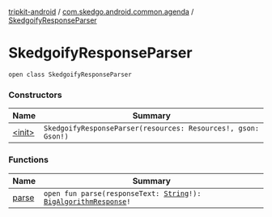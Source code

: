 [tripkit-android](../../index.md) / [com.skedgo.android.common.agenda](../index.md) / [SkedgoifyResponseParser](./index.md)

# SkedgoifyResponseParser

`open class SkedgoifyResponseParser`

### Constructors

| Name | Summary |
|---|---|
| [&lt;init&gt;](-init-.md) | `SkedgoifyResponseParser(resources: Resources!, gson: Gson!)` |

### Functions

| Name | Summary |
|---|---|
| [parse](parse.md) | `open fun parse(responseText: `[`String`](https://kotlinlang.org/api/latest/jvm/stdlib/kotlin/-string/index.html)`!): `[`BigAlgorithmResponse`](../-big-algorithm-response/index.md)`!` |
